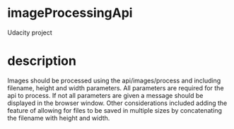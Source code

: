 # imageProcessingApi
Udacity project

# description
Images should be processed using the api/images/process and including filename, height and width parameters. All parameters are required for the api to process. If not all parameters are given a message should be displayed in the browser window. Other considerations included adding the feature of allowing for files to be saved in multiple sizes by concatenating the filename with height and width. 
